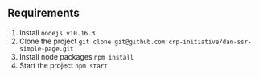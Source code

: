 ## Requirements

1. Install `nodejs v10.16.3`
2. Clone the project `git clone git@github.com:crp-initiative/dan-ssr-simple-page.git`
3. Install node packages `npm install`
4. Start the project `npm start`
